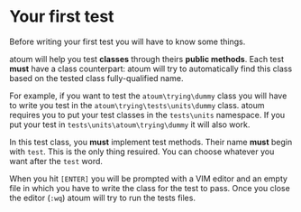 # Your first test

Before writing your first test you will have to know some things.

atoum will help you test **classes** through theirs **public methods**. Each test **must** have a class counterpart: atoum
will try to automatically find this class based on the tested class fully-qualified name.

For example, if you want to test the `atoum\trying\dummy` class you will have to write you test in the `atoum\trying\tests\units\dummy`
class. atoum requires you to put your test classes in the `tests\units` namespace. If you put your test in `tests\units\atoum\trying\dummy`
it will also work.

In this test class, you **must** implement test methods. Their name **must** begin with `test`. This is the only thing resuired.
You can choose whatever you want after the `test` word.

When you hit `[ENTER]` you will be prompted with a VIM editor and an empty file
in which you have to write the class for the test to pass. Once you close the editor (`:wq`)
atoum will try to run the tests files.
